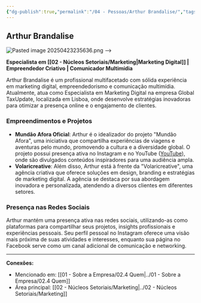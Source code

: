 ```yaml
---
{"dg-publish":true,"permalink":"/04 - Pessoas/Arthur Brandalise/","tags":["person","profile","marketing","entrepreneur"],"noteIcon":""}
---
```



## Arthur Brandalise

 ![Pasted image 20250423235636.png](/img/user/Pasted%20image%2020250423235636.png) -->

**Especialista em [[02 - Núcleos Setoriais/Marketing\|Marketing Digital]] | Empreendedor Criativo | Comunicador Multimídia**

Arthur Brandalise é um profissional multifacetado com sólida experiência em marketing digital, empreendedorismo e comunicação multimídia. Atualmente, atua como Especialista em Marketing Digital na empresa Global TaxUpdate, localizada em Lisboa, onde desenvolve estratégias inovadoras para otimizar a presença online e o engajamento de clientes.

### Empreendimentos e Projetos

*   **Mundão Afora Oficial**: Arthur é o idealizador do projeto "Mundão Afora", uma iniciativa que compartilha experiências de viagens e aventuras pelo mundo, promovendo a cultura e a diversidade global. O projeto possui presença ativa no Instagram e no YouTube ([YouTube](https://www.youtube.com/%40mundoafora.oficial)), onde são divulgados conteúdos inspiradores para uma audiência ampla.
*   **Volaricreative**: Além disso, Arthur está à frente da "Volaricreative", uma agência criativa que oferece soluções em design, branding e estratégias de marketing digital. A agência se destaca por sua abordagem inovadora e personalizada, atendendo a diversos clientes em diferentes setores.

### Presença nas Redes Sociais

Arthur mantém uma presença ativa nas redes sociais, utilizando-as como plataformas para compartilhar seus projetos, insights profissionais e experiências pessoais. Seu perfil pessoal no Instagram oferece uma visão mais próxima de suas atividades e interesses, enquanto sua página no Facebook serve como um canal adicional de comunicação e networking.

---

**Conexões:**
*   Mencionado em: [[01 - Sobre a Empresa/02.4 Quem\|../01 - Sobre a Empresa/02.4 Quem]]
*   Área principal: [[02 - Núcleos Setoriais/Marketing\|../02 - Núcleos Setoriais/Marketing]]